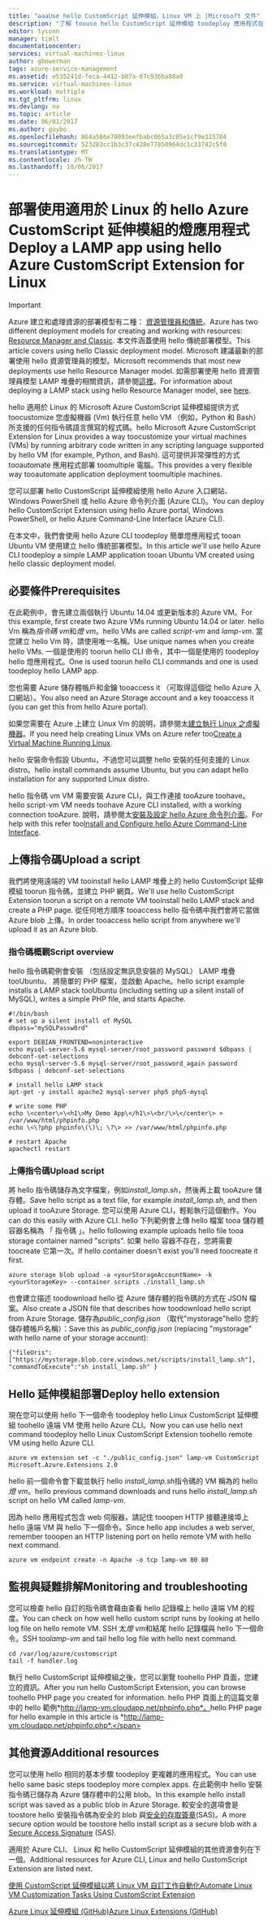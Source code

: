```yaml
---
title: "aaaUse hello CustomScript 延伸模組，Linux VM 上 |Microsoft 文件"
description: "了解 toouse hello CustomScript 延伸模組 toodeploy 應用程式在 Azure 中 Linux 虛擬機器建立使用 hello 傳統部署模型的方式。"
editor: tysonn
manager: timlt
documentationcenter: 
services: virtual-machines-linux
author: gbowerman
tags: azure-service-management
ms.assetid: e535241d-feca-4412-b07a-67c936ba88a0
ms.service: virtual-machines-linux
ms.workload: multiple
ms.tgt_pltfrm: linux
ms.devlang: na
ms.topic: article
ms.date: 06/01/2017
ms.author: guybo
ms.openlocfilehash: 864a586e70093eefbabc065a3c05e1cf9e315704
ms.sourcegitcommit: 523283cc1b3c37c428e77850964dc1c33742c5f0
ms.translationtype: MT
ms.contentlocale: zh-TW
ms.lasthandoff: 10/06/2017
---
```

# <a name="deploy-a-lamp-app-using-hello-azure-customscript-extension-for-linux"></a><span data-ttu-id="5ae35-103">部署使用適用於 Linux 的 hello Azure CustomScript 延伸模組的燈應用程式</span><span class="sxs-lookup"><span data-stu-id="5ae35-103">Deploy a LAMP app using hello Azure CustomScript Extension for Linux</span></span>
> [!IMPORTANT] 
> <span data-ttu-id="5ae35-104">Azure 建立和處理資源的部署模型有二種： [資源管理員和傳統](../../../resource-manager-deployment-model.md)。</span><span class="sxs-lookup"><span data-stu-id="5ae35-104">Azure has two different deployment models for creating and working with resources: [Resource Manager and Classic](../../../resource-manager-deployment-model.md).</span></span> <span data-ttu-id="5ae35-105">本文件涵蓋使用 hello 傳統部署模型。</span><span class="sxs-lookup"><span data-stu-id="5ae35-105">This article covers using hello Classic deployment model.</span></span> <span data-ttu-id="5ae35-106">Microsoft 建議最新的部署使用 hello 資源管理員的模型。</span><span class="sxs-lookup"><span data-stu-id="5ae35-106">Microsoft recommends that most new deployments use hello Resource Manager model.</span></span> <span data-ttu-id="5ae35-107">如需部署使用 hello 資源管理員模型 LAMP 堆疊的相關資訊，請參閱[這裡](../tutorial-lamp-stack.md?toc=%2fazure%2fvirtual-machines%2flinux%2ftoc.json)。</span><span class="sxs-lookup"><span data-stu-id="5ae35-107">For information about deploying a LAMP stack using hello Resource Manager model, see [here](../tutorial-lamp-stack.md?toc=%2fazure%2fvirtual-machines%2flinux%2ftoc.json).</span></span>

<span data-ttu-id="5ae35-108">hello 適用於 Linux 的 Microsoft Azure CustomScript 延伸模組提供方式 toocustomize 您虛擬機器 (Vm) 執行任意 hello VM （例如，Python 和 Bash） 所支援的任何指令碼語言撰寫的程式碼。</span><span class="sxs-lookup"><span data-stu-id="5ae35-108">hello Microsoft Azure CustomScript Extension for Linux provides a way toocustomize your virtual machines (VMs) by running arbitrary code written in any scripting language supported by hello VM (for example, Python, and Bash).</span></span> <span data-ttu-id="5ae35-109">這可提供非常彈性的方式 tooautomate 應用程式部署 toomultiple 電腦。</span><span class="sxs-lookup"><span data-stu-id="5ae35-109">This provides a very flexible way tooautomate application deployment toomultiple machines.</span></span>

<span data-ttu-id="5ae35-110">您可以部署 hello CustomScript 延伸模組使用 hello Azure 入口網站、 Windows PowerShell 或 hello Azure 命令列介面 (Azure CLI)。</span><span class="sxs-lookup"><span data-stu-id="5ae35-110">You can deploy hello CustomScript Extension using hello Azure portal, Windows PowerShell, or hello Azure Command-Line Interface (Azure CLI).</span></span>

<span data-ttu-id="5ae35-111">在本文中，我們會使用 hello Azure CLI toodeploy 簡單燈應用程式 tooan Ubuntu VM 使用建立 hello 傳統部署模型。</span><span class="sxs-lookup"><span data-stu-id="5ae35-111">In this article we'll use hello Azure CLI toodeploy a simple LAMP application tooan Ubuntu VM created using hello classic deployment model.</span></span>

## <a name="prerequisites"></a><span data-ttu-id="5ae35-112">必要條件</span><span class="sxs-lookup"><span data-stu-id="5ae35-112">Prerequisites</span></span>
<span data-ttu-id="5ae35-113">在此範例中，會先建立兩個執行 Ubuntu 14.04 或更新版本的 Azure VM。</span><span class="sxs-lookup"><span data-stu-id="5ae35-113">For this example, first create two Azure VMs running Ubuntu 14.04 or later.</span></span> <span data-ttu-id="5ae35-114">hello Vm 稱為*指令碼 vm*和*燈 vm*。</span><span class="sxs-lookup"><span data-stu-id="5ae35-114">hello VMs are called *script-vm* and *lamp-vm*.</span></span> <span data-ttu-id="5ae35-115">當您建立 hello Vm 時，請使用唯一名稱。</span><span class="sxs-lookup"><span data-stu-id="5ae35-115">Use unique names when you create hello VMs.</span></span> <span data-ttu-id="5ae35-116">一個是使用的 toorun hello CLI 命令，其中一個是使用的 toodeploy hello 燈應用程式。</span><span class="sxs-lookup"><span data-stu-id="5ae35-116">One is used toorun hello CLI commands and one is used toodeploy hello LAMP app.</span></span>

<span data-ttu-id="5ae35-117">您也需要 Azure 儲存體帳戶和金鑰 tooaccess it （可取得這個從 hello Azure 入口網站）。</span><span class="sxs-lookup"><span data-stu-id="5ae35-117">You also need an Azure Storage account and a key tooaccess it (you can get this from hello Azure portal).</span></span>

<span data-ttu-id="5ae35-118">如果您需要在 Azure 上建立 Linux Vm 的說明，請參閱太[建立執行 Linux 之虛擬機器](createportal.md)。</span><span class="sxs-lookup"><span data-stu-id="5ae35-118">If you need help creating Linux VMs on Azure refer too[Create a Virtual Machine Running Linux](createportal.md).</span></span>

<span data-ttu-id="5ae35-119">hello 安裝命令假設 Ubuntu，不過您可以調整 hello 安裝的任何支援的 Linux distro。</span><span class="sxs-lookup"><span data-stu-id="5ae35-119">hello install commands assume Ubuntu, but you can adapt hello installation for any supported Linux distro.</span></span>

<span data-ttu-id="5ae35-120">hello 指令碼 vm VM 需要安裝 Azure CLI，與工作連接 tooAzure toohave。</span><span class="sxs-lookup"><span data-stu-id="5ae35-120">hello script-vm VM needs toohave Azure CLI installed, with a working connection tooAzure.</span></span> <span data-ttu-id="5ae35-121">說明，請參閱太[安裝及設定 hello Azure 命令列介面](../../../cli-install-nodejs.md)。</span><span class="sxs-lookup"><span data-stu-id="5ae35-121">For help with this refer too[Install and Configure hello Azure Command-Line Interface](../../../cli-install-nodejs.md).</span></span>

## <a name="upload-a-script"></a><span data-ttu-id="5ae35-122">上傳指令碼</span><span class="sxs-lookup"><span data-stu-id="5ae35-122">Upload a script</span></span>
<span data-ttu-id="5ae35-123">我們將使用遠端的 VM tooinstall hello LAMP 堆疊上的 hello CustomScript 延伸模組 toorun 指令碼，並建立 PHP 網頁。</span><span class="sxs-lookup"><span data-stu-id="5ae35-123">We'll use hello CustomScript Extension toorun a script on a remote VM tooinstall hello LAMP stack and create a PHP page.</span></span> <span data-ttu-id="5ae35-124">從任何地方順序 tooaccess hello 指令碼中我們會將它當做 Azure blob 上傳。</span><span class="sxs-lookup"><span data-stu-id="5ae35-124">In order tooaccess hello script from anywhere we'll upload it as an Azure blob.</span></span>

### <a name="script-overview"></a><span data-ttu-id="5ae35-125">指令碼概觀</span><span class="sxs-lookup"><span data-stu-id="5ae35-125">Script overview</span></span>
<span data-ttu-id="5ae35-126">hello 指令碼範例會安裝 （包括設定無訊息安裝的 MySQL） LAMP 堆疊 tooUbuntu、 將簡單的 PHP 檔案，並啟動 Apache。</span><span class="sxs-lookup"><span data-stu-id="5ae35-126">hello script example installs a LAMP stack tooUbuntu (including setting up a silent install of MySQL), writes a simple PHP file, and starts Apache.</span></span>

    #!/bin/bash
    # set up a silent install of MySQL
    dbpass="mySQLPassw0rd"

    export DEBIAN_FRONTEND=noninteractive
    echo mysql-server-5.6 mysql-server/root_password password $dbpass | debconf-set-selections
    echo mysql-server-5.6 mysql-server/root_password_again password $dbpass | debconf-set-selections

    # install hello LAMP stack
    apt-get -y install apache2 mysql-server php5 php5-mysql  

    # write some PHP
    echo \<center\>\<h1\>My Demo App\</h1\>\<br/\>\</center\> > /var/www/html/phpinfo.php
    echo \<\?php phpinfo\(\)\; \?\> >> /var/www/html/phpinfo.php

    # restart Apache
    apachectl restart

### <a name="upload-script"></a><span data-ttu-id="5ae35-127">上傳指令碼</span><span class="sxs-lookup"><span data-stu-id="5ae35-127">Upload script</span></span>
<span data-ttu-id="5ae35-128">將 hello 指令碼儲存為文字檔案，例如*install_lamp.sh*，然後再上載 tooAzure 儲存體。</span><span class="sxs-lookup"><span data-stu-id="5ae35-128">Save hello script as a text file, for example *install_lamp.sh*, and then upload it tooAzure Storage.</span></span> <span data-ttu-id="5ae35-129">您可以使用 Azure CLI，輕鬆執行這個動作。</span><span class="sxs-lookup"><span data-stu-id="5ae35-129">You can do this easily with Azure CLI.</span></span> <span data-ttu-id="5ae35-130">hello 下列範例會上傳 hello 檔案 tooa 儲存體容器名稱為 「 指令碼 」。</span><span class="sxs-lookup"><span data-stu-id="5ae35-130">hello following example uploads hello file tooa storage container named "scripts".</span></span> <span data-ttu-id="5ae35-131">如果 hello 容器不存在，您將需要 toocreate 它第一次。</span><span class="sxs-lookup"><span data-stu-id="5ae35-131">If hello container doesn't exist you'll need toocreate it first.</span></span>

    azure storage blob upload -a <yourStorageAccountName> -k <yourStorageKey> --container scripts ./install_lamp.sh

<span data-ttu-id="5ae35-132">也會建立描述 toodownload hello 從 Azure 儲存體的指令碼的方式在 JSON 檔案。</span><span class="sxs-lookup"><span data-stu-id="5ae35-132">Also create a JSON file that describes how toodownload hello script from Azure Storage.</span></span> <span data-ttu-id="5ae35-133">儲存為*public_config.json* （取代"mystorage"hello 您的儲存體帳戶名稱）：</span><span class="sxs-lookup"><span data-stu-id="5ae35-133">Save this as *public_config.json* (replacing "mystorage" with hello name of your storage account):</span></span>

    {"fileUris":["https://mystorage.blob.core.windows.net/scripts/install_lamp.sh"], "commandToExecute":"sh install_lamp.sh" }


## <a name="deploy-hello-extension"></a><span data-ttu-id="5ae35-134">Hello 延伸模組部署</span><span class="sxs-lookup"><span data-stu-id="5ae35-134">Deploy hello extension</span></span>
<span data-ttu-id="5ae35-135">現在您可以使用 hello 下一個命令 toodeploy hello Linux CustomScript 延伸模組 toohello 遠端 VM 使用 hello Azure CLI。</span><span class="sxs-lookup"><span data-stu-id="5ae35-135">Now you can use hello next command toodeploy hello Linux CustomScript Extension toohello remote VM using hello Azure CLI.</span></span>

    azure vm extension set -c "./public_config.json" lamp-vm CustomScript Microsoft.Azure.Extensions 2.0

<span data-ttu-id="5ae35-136">hello 前一個命令會下載並執行 hello *install_lamp.sh*指令碼的 VM 稱為的 hello*燈 vm*。</span><span class="sxs-lookup"><span data-stu-id="5ae35-136">hello previous command downloads and runs hello *install_lamp.sh* script on hello VM called *lamp-vm*.</span></span>

<span data-ttu-id="5ae35-137">因為 hello 應用程式包含 web 伺服器，請記住 tooopen HTTP 接聽連接埠上 hello 遠端 VM 與 hello 下一個命令。</span><span class="sxs-lookup"><span data-stu-id="5ae35-137">Since hello app includes a web server, remember tooopen an HTTP listening port on hello remote VM with hello next command.</span></span>

    azure vm endpoint create -n Apache -o tcp lamp-vm 80 80

## <a name="monitoring-and-troubleshooting"></a><span data-ttu-id="5ae35-138">監視與疑難排解</span><span class="sxs-lookup"><span data-stu-id="5ae35-138">Monitoring and troubleshooting</span></span>
<span data-ttu-id="5ae35-139">您可以檢查 hello 自訂的指令碼會藉由查看 hello 記錄檔上 hello 遠端 VM 的程度。</span><span class="sxs-lookup"><span data-stu-id="5ae35-139">You can check on how well hello custom script runs by looking at hello log file on hello remote VM.</span></span> <span data-ttu-id="5ae35-140">SSH 太*燈 vm*和結尾 hello 記錄檔與 hello 下一個命令。</span><span class="sxs-lookup"><span data-stu-id="5ae35-140">SSH too*lamp-vm* and tail hello log file with hello next command.</span></span>

    cd /var/log/azure/customscript
    tail -f handler.log

<span data-ttu-id="5ae35-141">執行 hello CustomScript 延伸模組之後，您可以瀏覽 toohello PHP 頁面，您建立的資訊。</span><span class="sxs-lookup"><span data-stu-id="5ae35-141">After you run hello CustomScript Extension, you can browse toohello PHP page you created for information.</span></span> <span data-ttu-id="5ae35-142">hello PHP 頁面上的這篇文章中的 hello 範例*http://lamp-vm.cloudapp.net/phpinfo.php*。</span><span class="sxs-lookup"><span data-stu-id="5ae35-142">hello PHP page for hello example in this article is *http://lamp-vm.cloudapp.net/phpinfo.php*.</span></span>

## <a name="additional-resources"></a><span data-ttu-id="5ae35-143">其他資源</span><span class="sxs-lookup"><span data-stu-id="5ae35-143">Additional resources</span></span>
<span data-ttu-id="5ae35-144">您可以使用 hello 相同的基本步驟 toodeploy 更複雜的應用程式。</span><span class="sxs-lookup"><span data-stu-id="5ae35-144">You can use hello same basic steps toodeploy more complex apps.</span></span> <span data-ttu-id="5ae35-145">在此範例中 hello 安裝指令碼已儲存為 Azure 儲存體中的公用 blob。</span><span class="sxs-lookup"><span data-stu-id="5ae35-145">In this example hello install script was saved as a public blob in Azure Storage.</span></span> <span data-ttu-id="5ae35-146">較安全的選項會是 toostore hello 安裝指令碼為安全的 blob 與[安全的存取簽章](https://msdn.microsoft.com/library/azure/ee395415.aspx)(SAS)。</span><span class="sxs-lookup"><span data-stu-id="5ae35-146">A more secure option would be toostore hello install script as a secure blob with a [Secure Access Signature](https://msdn.microsoft.com/library/azure/ee395415.aspx) (SAS).</span></span>

<span data-ttu-id="5ae35-147">適用於 Azure CLI、 Linux 和 hello CustomScript 延伸模組的其他資源會列在下一個。</span><span class="sxs-lookup"><span data-stu-id="5ae35-147">Additional resources for Azure CLI, Linux and hello CustomScript Extension are listed next.</span></span>

[<span data-ttu-id="5ae35-148">使用 CustomScript 延伸模組以將 Linux VM 自訂工作自動化</span><span class="sxs-lookup"><span data-stu-id="5ae35-148">Automate Linux VM Customization Tasks Using CustomScript Extension</span></span>](https://azure.microsoft.com/blog/2014/08/20/automate-linux-vm-customization-tasks-using-customscript-extension/)

[<span data-ttu-id="5ae35-149">Azure Linux 延伸模組 (GitHub)</span><span class="sxs-lookup"><span data-stu-id="5ae35-149">Azure Linux Extensions (GitHub)</span></span>](https://github.com/Azure/azure-linux-extensions)